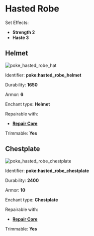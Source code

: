 # Hasted Robe

Set Effects:
* **Strength 2**
* **Haste 3**

## Helmet
![poke_hasted_robe_hat](https://github.com/ItsMePok/PFE/assets/136857747/c750f43c-339b-4088-b9c0-c572f736c928)


Identifier: **poke:hasted_robe_helmet**

Durability: **1650**

Armor: **6**

Enchant type: **Helmet**

Repairable with:
* **[Repair Core](https://github.com/ItsMePok/PFE/wiki/Repair-Core)**

Trimmable: **Yes**

## Chestplate
![poke_hasted_robe_chestplate](https://github.com/ItsMePok/PFE/assets/136857747/6b8ff6b4-fa36-4a06-b9ad-d5aac1fe7e14)

Identifier: **poke:hasted_robe_chestplate**

Durability: **2400**

Armor: **10**

Enchant type: **Chestplate**

Repairable with:
* **[Repair Core](https://github.com/ItsMePok/PFE/wiki/Repair-Core)**

Trimmable: **Yes**
